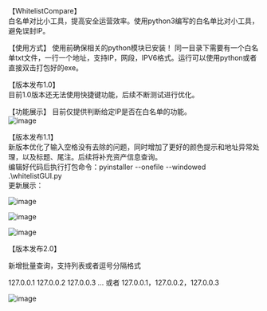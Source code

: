 【WhitelistCompare】  
    白名单对比小工具，提高安全运营效率。使用python3编写的白名单比对小工具，避免误封IP。

【使用方式】
   使用前确保相关的python模块已安装！
   同一目录下需要有一个白名单txt文件，一行一个地址，支持IP，网段，IPV6格式。运行可以使用python或者直接双击打包好的exe。  
  
【版本发布1.0】  
   目前1.0版本还无法使用快捷键功能，后续不断测试进行优化。  

【功能展示】 
    目前仅提供判断给定IP是否在白名单的功能。  
![image](https://github.com/Bluecap666/WhitelistCompare/assets/83532219/d17062c3-3f98-4ee4-9ff3-891ffc80d835)


【版本发布1.1】  
   新版本优化了输入空格没有去除的问题，同时增加了更好的颜色提示和地址异常处理，以及标题、尾注。后续将补充资产信息查询。  
 编辑好代码后执行打包命令：pyinstaller --onefile --windowed .\whitelistGUI.py  
 更新展示：  
 
 ![image](https://github.com/Bluecap666/WhitelistCompare/assets/83532219/0f93a6de-be4a-4069-b067-5bd97768b4d8)  
 
![image](https://github.com/Bluecap666/WhitelistCompare/assets/83532219/7514bd3f-78ff-48b7-b3a2-123c66ae0606)  

![image](https://github.com/Bluecap666/WhitelistCompare/assets/83532219/0e0e661f-6042-4f1d-bcb6-59dd87644964)  

【版本发布2.0】

 新增批量查询，支持列表或者逗号分隔格式
 
 127.0.0.1
 127.0.0.2
 127.0.0.3
 ...
 或者 127.0.0.1，127.0.0.2，127.0.0.3
 
 ![image](https://github.com/Bluecap666/WhitelistCompare/assets/83532219/e09d7ce2-4fc5-4442-92f5-65b476101115)

